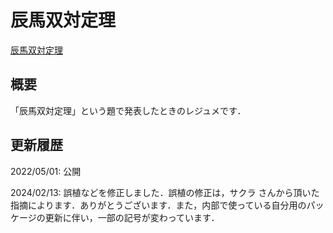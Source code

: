 # 辰馬双対定理

[辰馬双対定理](files/tatsuuma-duality_20240213.pdf)

## 概要

「辰馬双対定理」という題で発表したときのレジュメです．

## 更新履歴

2022/05/01: 公開

2024/02/13: 誤植などを修正しました．誤植の修正は，サクラ さんから頂いた指摘によります．ありがとうございます．また，内部で使っている自分用のパッケージの更新に伴い，一部の記号が変わっています．
